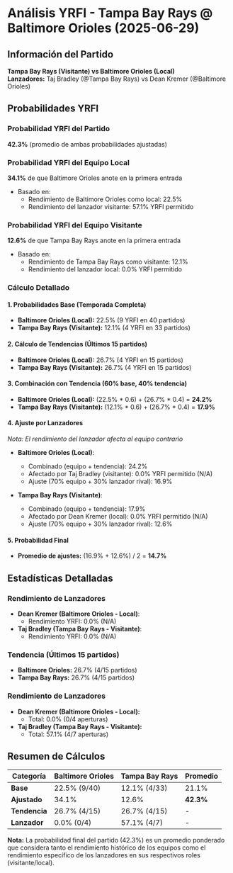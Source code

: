 # Análisis YRFI - Tampa Bay Rays @ Baltimore Orioles (2025-06-29)

## Información del Partido
**Tampa Bay Rays (Visitante) vs Baltimore Orioles (Local)**  
**Lanzadores:** Taj Bradley (@Tampa Bay Rays) vs Dean Kremer (@Baltimore Orioles)

## Probabilidades YRFI

### Probabilidad YRFI del Partido
**42.3%** (promedio de ambas probabilidades ajustadas)

### Probabilidad YRFI del Equipo Local
**34.1%** de que Baltimore Orioles anote en la primera entrada
- Basado en:
  - Rendimiento de Baltimore Orioles como local: 22.5%
  - Rendimiento del lanzador visitante: 57.1% YRFI permitido

### Probabilidad YRFI del Equipo Visitante
**12.6%** de que Tampa Bay Rays anote en la primera entrada
- Basado en:
  - Rendimiento de Tampa Bay Rays como visitante: 12.1%
  - Rendimiento del lanzador local: 0.0% YRFI permitido

### Cálculo Detallado

#### 1. Probabilidades Base (Temporada Completa)
- **Baltimore Orioles (Local):** 22.5% (9 YRFI en 40 partidos)
- **Tampa Bay Rays (Visitante):** 12.1% (4 YRFI en 33 partidos)

#### 2. Cálculo de Tendencias (Últimos 15 partidos)
- **Baltimore Orioles (Local):** 26.7% (4 YRFI en 15 partidos)
- **Tampa Bay Rays (Visitante):** 26.7% (4 YRFI en 15 partidos)

#### 3. Combinación con Tendencia (60% base, 40% tendencia)
- **Baltimore Orioles (Local):** (22.5% * 0.6) + (26.7% * 0.4) = **24.2%**
- **Tampa Bay Rays (Visitante):** (12.1% * 0.6) + (26.7% * 0.4) = **17.9%**

#### 4. Ajuste por Lanzadores
*Nota: El rendimiento del lanzador afecta al equipo contrario*

- **Baltimore Orioles (Local)**:
  - Combinado (equipo + tendencia): 24.2%
  - Afectado por Taj Bradley (visitante): 0.0% YRFI permitido (N/A)
  - Ajuste (70% equipo + 30% lanzador rival): 16.9%

- **Tampa Bay Rays (Visitante)**:
  - Combinado (equipo + tendencia): 17.9%
  - Afectado por Dean Kremer (local): 0.0% YRFI permitido (N/A)
  - Ajuste (70% equipo + 30% lanzador rival): 12.6%

#### 5. Probabilidad Final
- **Promedio de ajustes:** (16.9% + 12.6%) / 2 = **14.7%**

## Estadísticas Detalladas


### Rendimiento de Lanzadores
- **Dean Kremer (Baltimore Orioles - Local)**:
  - Rendimiento YRFI: 0.0% (N/A)
- **Taj Bradley (Tampa Bay Rays - Visitante)**:
  - Rendimiento YRFI: 0.0% (N/A)
### Tendencia (Últimos 15 partidos)
- **Baltimore Orioles:** 26.7% (4/15 partidos)
- **Tampa Bay Rays:** 26.7% (4/15 partidos)

### Rendimiento de Lanzadores
- **Dean Kremer (Baltimore Orioles - Local):**
  - Total: 0.0% (0/4 aperturas)
- **Taj Bradley (Tampa Bay Rays - Visitante):**
  - Total: 57.1% (4/7 aperturas)

## Resumen de Cálculos
| Categoría | Baltimore Orioles    | Tampa Bay Rays       | Promedio |
|-----------|----------------------|----------------------|----------|
| **Base** | 22.5% (9/40) | 12.1% (4/33) | 21.1% |
| **Ajustado** | 34.1% | 12.6% | **42.3%** |
| **Tendencia** | 26.7% (4/15) | 26.7% (4/15) | - |
| **Lanzador** | 0.0% (0/4) | 57.1% (4/7) | - |

**Nota:** La probabilidad final del partido (42.3%) es un promedio ponderado que considera tanto el rendimiento histórico de los equipos como el rendimiento específico de los lanzadores en sus respectivos roles (visitante/local).